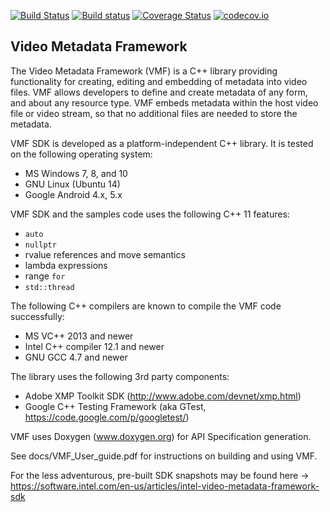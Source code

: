 [![Build Status](https://travis-ci.org/01org/vmf.svg?branch=master)](https://travis-ci.org/01org/vmf)
[![Build status](https://ci.appveyor.com/api/projects/status/github/01org/vmf?branch=master&svg=true)](https://ci.appveyor.com/project/eaniemey/vmf)
[![Coverage Status](https://coveralls.io/repos/github/01org/vmf/badge.svg?branch=master)](https://coveralls.io/github/01org/vmf)
[![codecov.io](https://codecov.io/github/01org/vmf/coverage.svg?branch=master)](https://codecov.io/github/01org/vmf)

Video Metadata Framework
------------------------

The Video Metadata Framework (VMF) is a C++ library providing functionality for creating, editing and embedding of metadata into video files.
VMF allows developers to define and create metadata of any form, and about any resource type.
VMF embeds metadata within the host video file or video stream, so that no additional files are needed to store the metadata.

VMF SDK is developed as a platform-independent C++ library. It is tested on the following operating system:
* MS Windows 7, 8, and 10
* GNU Linux (Ubuntu 14)
* Google Android 4.x, 5.x

VMF SDK and the samples code uses the following C++ 11 features:
* `auto`
* `nullptr`
* rvalue references and move semantics
* lambda expressions
* range `for`
* `std::thread`

The following C++ compilers are known to compile the VMF code successfully:
* MS VC++ 2013 and newer
* Intel C++ compiler 12.1 and newer
* GNU GCC 4.7 and newer


The library uses the following 3rd party components:
* Adobe XMP Toolkit SDK (http://www.adobe.com/devnet/xmp.html)
* Google C++ Testing Framework (aka GTest, https://code.google.com/p/googletest/)

VMF uses Doxygen (www.doxygen.org) for API Specification generation.

See docs/VMF_User_guide.pdf for instructions on building and using VMF.

For the less adventurous, pre-built SDK snapshots may be found here -> https://software.intel.com/en-us/articles/intel-video-metadata-framework-sdk
